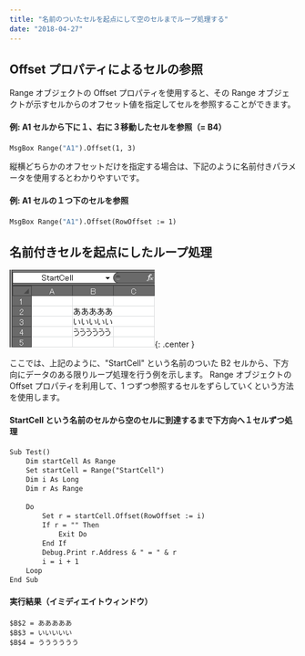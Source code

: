 ```yaml
---
title: "名前のついたセルを起点にして空のセルまでループ処理する"
date: "2018-04-27"
---
```


Offset プロパティによるセルの参照
----

Range オブジェクトの Offset プロパティを使用すると、その Range オブジェクトが示すセルからのオフセット値を指定してセルを参照することができます。

#### 例: A1 セルから下に１、右に３移動したセルを参照（= B4）

~~~ vb
MsgBox Range("A1").Offset(1, 3)
~~~

縦横どちらかのオフセットだけを指定する場合は、下記のように名前付きパラメータを使用するとわかりやすいです。

#### 例: A1 セルの１つ下のセルを参照

~~~ vb
MsgBox Range("A1").Offset(RowOffset := 1)
~~~


名前付きセルを起点にしたループ処理
----

![offset-loop.png](offset-loop.png){: .center }

ここでは、上記のように、"StartCell" という名前のついた B2 セルから、下方向にデータのある限りループ処理を行う例を示します。
Range オブジェクトの Offset プロパティを利用して、1 つずつ参照するセルをずらしていくという方法を使用します。

#### StartCell という名前のセルから空のセルに到達するまで下方向へ１セルずつ処理

~~~
Sub Test()
    Dim startCell As Range
    Set startCell = Range("StartCell")
    Dim i As Long
    Dim r As Range

    Do
        Set r = startCell.Offset(RowOffset := i)
        If r = "" Then
            Exit Do
        End If
        Debug.Print r.Address & " = " & r
        i = i + 1
    Loop
End Sub
~~~

#### 実行結果（イミディエイトウィンドウ）

~~~
$B$2 = あああああ
$B$3 = いいいいい
$B$4 = うううううう
~~~

